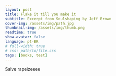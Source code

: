 ```yaml
---
layout: post
title: Flake it till you make it
subtitle: Excerpt from Soulshaping by Jeff Brown
cover-img: /assets/img/path.jpg
thumbnail-img: /assets/img/thumb.png
readtime: true
show-avatar: false
language: pt-BR
# full-width: true
# css: path/to/file.css
tags: [books, test]
---
```



Salve rapeizeeee